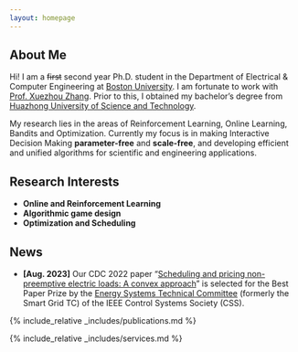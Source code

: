 ```yaml
---
layout: homepage
---
```


## About Me

Hi! I am a ~~first~~ second year Ph.D. student in the Department of Electrical & Computer Engineering at [Boston University](https://www.bu.edu/eng/academics/departments-and-divisions/electrical-and-computer-engineering/). I am fortunate to work with [Prof. Xuezhou Zhang](https://zhangxz1123.github.io/). Prior to this, I obtained my bachelor’s degree from [Huazhong University of Science and Technology](https://eic.hust.edu.cn/).

My research lies in the areas of Reinforcement Learning, Online Learning, Bandits and Optimization. Currently my focus is in making Interactive Decision Making **parameter-free** and **scale-free**, and developing efficient and unified algorithms for scientific and engineering applications. 

## Research Interests

- **Online and Reinforcement Learning**
- **Algorithmic game design**
- **Optimization and Scheduling**

## News

- **[Aug. 2023]** Our CDC 2022 paper “[Scheduling and pricing non-preemptive electric loads: A convex approach](https://ieeexplore.ieee.org/document/9993199)” is selected for the Best Paper Prize by the [Energy Systems Technical Committee](https://ieeecss.org/technical-committee/energy-systems) (formerly the Smart Grid TC) of the IEEE Control Systems Society (CSS).

{% include_relative _includes/publications.md %}

{% include_relative _includes/services.md %}

